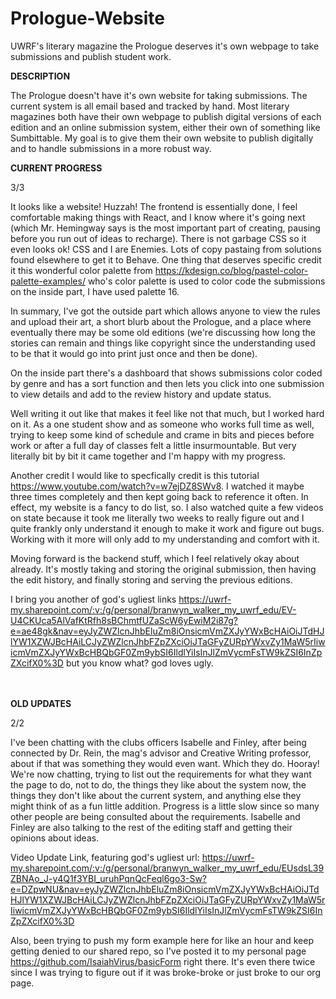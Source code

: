 # Prologue-Website
UWRF's literary magazine the Prologue deserves it's own webpage to take submissions and publish student work.

<b>DESCRIPTION</b>

The Prologue doesn't have it's own website for taking submissions. The current system is all email based
and tracked by hand. Most literary magazines both have their own webpage to publish digital versions of
each edition and an online submission system, either their own of something like Sumbittable. My goal
is to give them their own website to publish digitally and to handle submissions in a more robust way.

<b>CURRENT PROGRESS</b>

3/3

It looks like a website! Huzzah! The frontend is essentially done, I feel comfortable making things with React, and I know where it's going next (which Mr. Hemingway says is the most important part of creating, pausing before you run out of ideas to recharge). There is not garbage CSS so it even looks ok! CSS and I are Enemies. Lots of copy pastaing from solutions found elsewhere to get it to Behave. One thing that deserves specific credit it this wonderful color palette from https://kdesign.co/blog/pastel-color-palette-examples/ who's color palette is used to color code the submissions on the inside part, I have used palette 16.

In summary, I've got the outside part which allows anyone to view the rules and upload their art, a short blurb about the Prologue, and a place where eventually there may be some old editions (we're discussing how long the stories can remain and things like copyright since the understanding used to be that it would go into print just once and then be done). 

On the inside part there's a dashboard that shows submissions color coded by genre and has a sort function and then lets you click into one submission to view details and add to the review history and update status. 

Well writing it out like that makes it feel like not that much, but I worked hard on it. As a one student show and as someone who works full time as well, trying to keep some kind of schedule and crame in bits and pieces before work or after a full day of classes felt a little insurmountable. But very literally bit by bit it came together and I'm happy with my progress. 

Another credit I would like to specfically credit is this tutorial https://www.youtube.com/watch?v=w7ejDZ8SWv8. I watched it maybe three times completely and then kept going back to reference it often. In effect, my website is a fancy to do list, so. I also watched quite a few videos on state because it took me literally two weeks to really figure out and I quite frankly only understand it enough to make it work and figure out bugs. Working with it more will only add to my understanding and comfort with it. 

Moving forward is the backend stuff, which I feel relatively okay about already. It's mostly taking and storing the original submission, then having the edit history, and finally storing and serving the previous editions. 

I bring you another of god's ugliest links https://uwrf-my.sharepoint.com/:v:/g/personal/branwyn_walker_my_uwrf_edu/EV-U4CKUca5AlVafKtRfh8sBChmtfUZaScW6yEwiM2i87g?e=ae48gk&nav=eyJyZWZlcnJhbEluZm8iOnsicmVmZXJyYWxBcHAiOiJTdHJlYW1XZWJBcHAiLCJyZWZlcnJhbFZpZXciOiJTaGFyZURpYWxvZy1MaW5rIiwicmVmZXJyYWxBcHBQbGF0Zm9ybSI6IldlYiIsInJlZmVycmFsTW9kZSI6InZpZXcifX0%3D but you know what? god loves ugly.

<br><br>
<b>OLD UPDATES</b> 

2/2

I've been chatting with the clubs officers Isabelle and Finley, after being connected by Dr. Rein, the mag's advisor 
and Creative Writing professor, about if that was something they would even want. Which they do. Hooray!
We're now chatting, trying to list out the requirements for what they want the page to do, not to do, the 
things they like about the system now, the things they don't like about the current system, and anything 
else they might think of as a fun little addition. 
Progress is a little slow since so many other people are being consulted about the requirements. Isabelle 
and Finley are also talking to the rest of the editing staff and getting their opinions about ideas. 

Video Update Link, featuring god's ugliest url: https://uwrf-my.sharepoint.com/:v:/g/personal/branwyn_walker_my_uwrf_edu/EUsdsL39ZBNAo_J-y4Q1f3YBI_uruhPqnQcFeql6go3-Sw?e=DZpwNU&nav=eyJyZWZlcnJhbEluZm8iOnsicmVmZXJyYWxBcHAiOiJTdHJlYW1XZWJBcHAiLCJyZWZlcnJhbFZpZXciOiJTaGFyZURpYWxvZy1MaW5rIiwicmVmZXJyYWxBcHBQbGF0Zm9ybSI6IldlYiIsInJlZmVycmFsTW9kZSI6InZpZXcifX0%3D

Also, been trying to push my form example here for like an hour and keep getting denied to our shared repo, so I've posted it to my personal page https://github.com/IsaiahVirus/basicForm right there. It's even there twice since I was trying to figure out if it was broke-broke or just broke to our org page.
